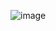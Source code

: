 ![image](https://github.com/ArsenPetrossov/First_Model_in_Unity/assets/157959288/137d9f02-5d3f-4fdb-b0fe-f4b94dc91fb7)
